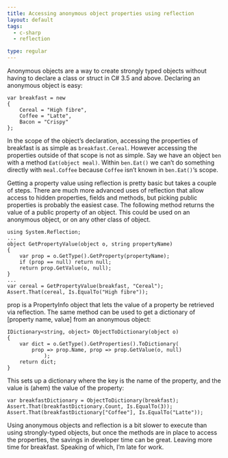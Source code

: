 ```yaml
---
title: Accessing anonymous object properties using reflection
layout: default
tags:
  - c-sharp
  - reflection

type: regular
---
```


Anonymous objects are a way to create strongly typed objects without having to declare a class or struct in C# 3.5 and above. Declaring an anonymous object is easy:

	var breakfast = new
	{
	    Cereal = "High fibre",
	    Coffee = "Latte",
	    Bacon = "Crispy"
	};

In the scope of the object’s declaration, accessing the properties of breakfast is as simple as `breakfast.Cereal`. However accessing the properties outside of that scope is not as simple. Say we have an object `ben` with a method `Eat(object meal)`. Within `ben.Eat()` we can’t do something directly with `meal.Coffee` because `Coffee` isn’t known in `ben.Eat()`‘s scope.

Getting a property value using reflection is pretty basic but takes a couple of steps. There are much more advanced uses of reflection that allow access to hidden properties, fields and methods, but picking public properties is probably the easiest case. The following method returns the value of a public property of an object. This could be used on an anonymous object, or on any other class of object.

	using System.Reflection;
	...
	object GetPropertyValue(object o, string propertyName)
	{
	    var prop = o.GetType().GetProperty(propertyName);
	    if (prop == null) return null;
	    return prop.GetValue(o, null);
	}
	...
	var cereal = GetPropertyValue(breakfast, "Cereal");
	Assert.That(cereal, Is.EqualTo("High fibre"));

prop is a PropertyInfo object that lets the value of a property be retrieved via reflection. The same method can be used to get a dictionary of [property name, value] from an anonymous object:

	IDictionary<string, object> ObjectToDictionary(object o)
	{
	    var dict = o.GetType().GetProperties().ToDictionary(
	        prop => prop.Name, prop => prop.GetValue(o, null)
	            );
	    return dict;
	}

This sets up a dictionary where the key is the name of the property, and the value is (ahem) the value of the property:

	var breakfastDictionary = ObjectToDictionary(breakfast);
	Assert.That(breakfastDictionary.Count, Is.EqualTo(3));
	Assert.That(breakfastDictionary["Coffee"], Is.EqualTo("Latte"));

Using anonymous objects and reflection is a bit slower to execute than using strongly-typed objects, but once the methods are in place to access the properties, the savings in developer time can be great. Leaving more time for breakfast. Speaking of which, I’m late for work.

